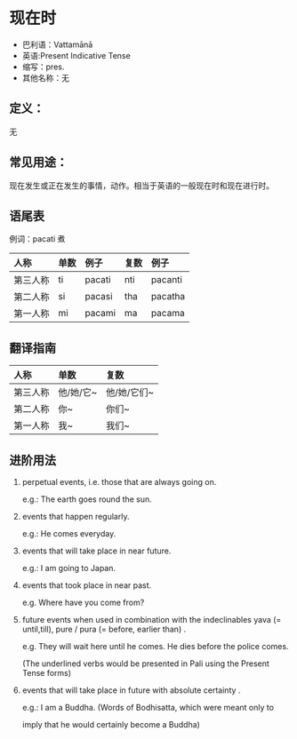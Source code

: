 # 现在时

* 巴利语：Vattamānā
* 英语:Present Indicative Tense
* 缩写：pres.
* 其他名称：无

## 定义：

无

## 常见用途：

现在发生或正在发生的事情，动作。相当于英语的一般现在时和现在进行时。

## 语尾表

例词：pacati 煮

| 人称 | 单数 | 例子 | 复数 | 例子 |
| :--- | :--- | :--- | :--- | :--- |
| 第三人称 | ti | pacati | nti | pacanti |
| 第二人称 | si | pacasi | tha | pacatha |
| 第一人称 | mi | pacami | ma | pacama |

## 翻译指南

| 人称 | 单数 | 复数 |
| :--- | :--- | :--- |
| 第三人称 | 他/她/它~ | 他/她/它们~ |
| 第二人称 | 你~ | 你们~ |
| 第一人称 | 我~ | 我们~ |

## 进阶用法

1. perpetual events, i.e. those that are always going on.  


   e.g.: The earth goes round the sun.

2. events that happen regularly.  


   e.g.: He comes everyday.

3. events that will take place in near future.  


   e.g.: I am going to Japan.

4. events that took place in near past.  


   e.g. Where have you come from?

5. future events when used in combination with the indeclinables yava \(= until,till\), pure / pura \(= before, earlier than\) .  


   e.g. They will wait here until he comes. He dies before the police comes.  


   \(The underlined verbs would be presented in Pali using the Present Tense forms\)

6. events that will take place in future with absolute certainty .  


   e.g.: I am a Buddha. \(Words of Bodhisatta, which were meant only to

   imply that he would certainly become a Buddha\)

